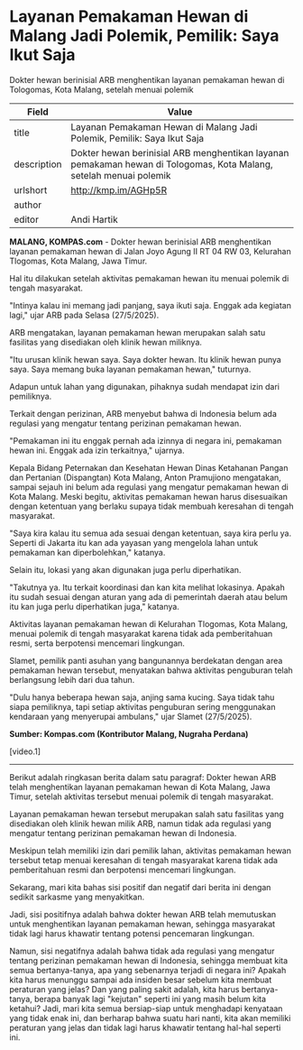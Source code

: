 # Layanan Pemakaman Hewan di Malang Jadi Polemik, Pemilik: Saya Ikut Saja

Dokter hewan berinisial ARB menghentikan layanan pemakaman hewan di Tologomas, Kota Malang, setelah menuai polemik

| Field       | Value                                                       |
|-------------|-------------------------------------------------------------|
| title       | Layanan Pemakaman Hewan di Malang Jadi Polemik, Pemilik: Saya Ikut Saja |
| description | Dokter hewan berinisial ARB menghentikan layanan pemakaman hewan di Tologomas, Kota Malang, setelah menuai polemik |
| urlshort    | http://kmp.im/AGHp5R |
| author      |  |
| editor      | Andi Hartik |

**MALANG, KOMPAS.com** - Dokter hewan berinisial ARB menghentikan layanan pemakaman hewan di Jalan Joyo Agung II RT 04 RW 03, Kelurahan Tlogomas, Kota Malang, Jawa Timur.

Hal itu dilakukan setelah aktivitas pemakaman hewan itu menuai polemik di tengah masyarakat.

\"Intinya kalau ini memang jadi panjang, saya ikuti saja. Enggak ada kegiatan lagi,\" ujar ARB pada Selasa (27/5/2025).

ARB mengatakan, layanan pemakaman hewan merupakan salah satu fasilitas yang disediakan oleh klinik hewan miliknya.

\"Itu urusan klinik hewan saya. Saya dokter hewan. Itu klinik hewan punya saya. Saya memang buka layanan pemakaman hewan,\" tuturnya.

Adapun untuk lahan yang digunakan, pihaknya sudah mendapat izin dari pemiliknya.

Terkait dengan perizinan, ARB menyebut bahwa di Indonesia belum ada regulasi yang mengatur tentang perizinan pemakaman hewan.

\"Pemakaman ini itu enggak pernah ada izinnya di negara ini, pemakaman hewan ini. Enggak ada izin terkaitnya,\" ujarnya.

Kepala Bidang Peternakan dan Kesehatan Hewan Dinas Ketahanan Pangan dan Pertanian (Dispangtan) Kota Malang, Anton Pramujiono mengatakan, sampai sejauh ini belum ada regulasi yang mengatur pemakaman hewan di Kota Malang. Meski begitu, aktivitas pemakaman hewan harus disesuaikan dengan ketentuan yang berlaku supaya tidak membuah keresahan di tengah masyarakat. 

\"Saya kira kalau itu semua ada sesuai dengan ketentuan, saya kira perlu ya. Seperti di Jakarta itu kan ada yayasan yang mengelola lahan untuk pemakaman kan diperbolehkan,\" katanya.

Selain itu, lokasi yang akan digunakan juga perlu diperhatikan.

\"Takutnya ya. Itu terkait koordinasi dan kan kita melihat lokasinya. Apakah itu sudah sesuai dengan aturan yang ada di pemerintah daerah atau belum itu kan juga perlu diperhatikan juga,\" katanya.

Aktivitas layanan pemakaman hewan di Kelurahan Tlogomas, Kota Malang, menuai polemik di tengah masyarakat karena tidak ada pemberitahuan resmi, serta berpotensi mencemari lingkungan.

Slamet, pemilik panti asuhan yang bangunannya berdekatan dengan area pemakaman hewan tersebut, menyatakan bahwa aktivitas penguburan telah berlangsung lebih dari dua tahun.

\"Dulu hanya beberapa hewan saja, anjing sama kucing. Saya tidak tahu siapa pemiliknya, tapi setiap aktivitas penguburan sering menggunakan kendaraan yang menyerupai ambulans,\" ujar Slamet (27/5/2025). 

**Sumber: Kompas.com (Kontributor Malang, Nugraha Perdana)**

\[video.1\]  

---
Berikut adalah ringkasan berita dalam satu paragraf: Dokter hewan ARB telah menghentikan layanan pemakaman hewan di Kota Malang, Jawa Timur, setelah aktivitas tersebut menuai polemik di tengah masyarakat.

 Layanan pemakaman hewan tersebut merupakan salah satu fasilitas yang disediakan oleh klinik hewan milik ARB, namun tidak ada regulasi yang mengatur tentang perizinan pemakaman hewan di Indonesia.

 Meskipun telah memiliki izin dari pemilik lahan, aktivitas pemakaman hewan tersebut tetap menuai keresahan di tengah masyarakat karena tidak ada pemberitahuan resmi dan berpotensi mencemari lingkungan.



Sekarang, mari kita bahas sisi positif dan negatif dari berita ini dengan sedikit sarkasme yang menyakitkan.

 Jadi, sisi positifnya adalah bahwa dokter hewan ARB telah memutuskan untuk menghentikan layanan pemakaman hewan, sehingga masyarakat tidak lagi harus khawatir tentang potensi pencemaran lingkungan.

 Namun, sisi negatifnya adalah bahwa tidak ada regulasi yang mengatur tentang perizinan pemakaman hewan di Indonesia, sehingga membuat kita semua bertanya-tanya, apa yang sebenarnya terjadi di negara ini? Apakah kita harus menunggu sampai ada insiden besar sebelum kita membuat peraturan yang jelas? Dan yang paling sakit adalah, kita harus bertanya-tanya, berapa banyak lagi "kejutan" seperti ini yang masih belum kita ketahui? Jadi, mari kita semua bersiap-siap untuk menghadapi kenyataan yang tidak enak ini, dan berharap bahwa suatu hari nanti, kita akan memiliki peraturan yang jelas dan tidak lagi harus khawatir tentang hal-hal seperti ini.
